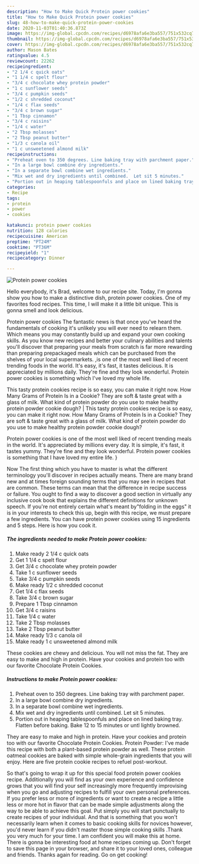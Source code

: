 ```yaml
---
description: "How to Make Quick Protein power cookies"
title: "How to Make Quick Protein power cookies"
slug: 48-how-to-make-quick-protein-power-cookies
date: 2020-11-03T01:40:36.873Z
image: https://img-global.cpcdn.com/recipes/d6978afa6e3ba557/751x532cq70/protein-power-cookies-recipe-main-photo.jpg
thumbnail: https://img-global.cpcdn.com/recipes/d6978afa6e3ba557/751x532cq70/protein-power-cookies-recipe-main-photo.jpg
cover: https://img-global.cpcdn.com/recipes/d6978afa6e3ba557/751x532cq70/protein-power-cookies-recipe-main-photo.jpg
author: Mason Bates
ratingvalue: 4.5
reviewcount: 22262
recipeingredient:
- "2 1/4 c quick oats"
- "1 1/4 c spelt flour"
- "3/4 c chocolate whey protein powder"
- "1 c sunflower seeds"
- "3/4 c pumpkin seeds"
- "1/2 c shredded coconut"
- "1/4 c flax seeds"
- "3/4 c brown sugar"
- "1 Tbsp cinnamon"
- "3/4 c raisins"
- "1/4 c water"
- "2 Tbsp molasses"
- "2 Tbsp peanut butter"
- "1/3 c canola oil"
- "1 c unsweetened almond milk"
recipeinstructions:
- "Preheat oven to 350 degrees. Line baking tray with parchment paper."
- "In a large bowl combine dry ingredients."
- "In a separate bowl combine wet ingredients."
- "Mix wet and dry ingredients until combined.  Let sit 5 minutes."
- "Portion out in heaping tablespoonfuls and place on lined baking tray.  Flatten before baking.  Bake 12 to 15 minutes or untl lightly browned."
categories:
- Recipe
tags:
- protein
- power
- cookies

katakunci: protein power cookies 
nutrition: 128 calories
recipecuisine: American
preptime: "PT24M"
cooktime: "PT36M"
recipeyield: "1"
recipecategory: Dinner

---
```



![Protein power cookies](https://img-global.cpcdn.com/recipes/d6978afa6e3ba557/751x532cq70/protein-power-cookies-recipe-main-photo.jpg)

Hello everybody, it's Brad, welcome to our recipe site. Today, I'm gonna show you how to make a distinctive dish, protein power cookies. One of my favorites food recipes. This time, I will make it a little bit unique. This is gonna smell and look delicious.

Protein power cookies The fantastic news is that once you've heard the fundamentals of cooking it's unlikely you will ever need to relearn them. Which means you may constantly build up and expand your own cooking skills. As you know new recipes and better your culinary abilities and talents you'll discover that preparing your meals from scratch is far more rewarding than preparing prepackaged meals which can be purchased from the shelves of your local supermarkets.
,is one of the most well liked of recent trending foods in the world. It's easy, it's fast, it tastes delicious. It is appreciated by millions daily. They're fine and they look wonderful. Protein power cookies is something which I've loved my whole life.

This tasty protein cookies recipe is so easy, you can make it right now. How Many Grams of Protein Is in a Cookie? They are soft &amp; taste great with a glass of milk. What kind of protein powder do you use to make healthy protein powder cookie dough?
|
This tasty protein cookies recipe is so easy, you can make it right now. How Many Grams of Protein Is in a Cookie? They are soft &amp; taste great with a glass of milk. What kind of protein powder do you use to make healthy protein powder cookie dough?

Protein power cookies is one of the most well liked of recent trending meals in the world. It's appreciated by millions every day. It is simple, it's fast, it tastes yummy. They're fine and they look wonderful. Protein power cookies is something that I have loved my entire life.
}

Now The first thing which you have to master is what the different terminology you'll discover in recipes actually means. There are many brand new and at times foreign sounding terms that you may see in recipes that are common. These terms can mean that the difference in recipe success or failure. You ought to find a way to discover a good section in virtually any inclusive cook book that explains the different definitions for unknown speech. If you're not entirely certain what's meant by"folding in the eggs" it is in your interests to check this up,
begin with this recipe, we must prepare a few ingredients. You can have protein power cookies using 15 ingredients and 5 steps. Here is how you cook it.

<!--inarticleads1-->

##### The ingredients needed to make Protein power cookies:

1. Make ready 2 1/4 c quick oats
1. Get 1 1/4 c spelt flour
1. Get 3/4 c chocolate whey protein powder
1. Take 1 c sunflower seeds
1. Take 3/4 c pumpkin seeds
1. Make ready 1/2 c shredded coconut
1. Get 1/4 c flax seeds
1. Take 3/4 c brown sugar
1. Prepare 1 Tbsp cinnamon
1. Get 3/4 c raisins
1. Take 1/4 c water
1. Take 2 Tbsp molasses
1. Take 2 Tbsp peanut butter
1. Make ready 1/3 c canola oil
1. Make ready 1 c unsweetened almond milk


These cookies are chewy and delicious. You will not miss the fat. They are easy to make and high in protein. Have your cookies and protein too with our favorite Chocolate Protein Cookies. 

<!--inarticleads2-->

##### Instructions to make Protein power cookies:

1. Preheat oven to 350 degrees. Line baking tray with parchment paper.
1. In a large bowl combine dry ingredients.
1. In a separate bowl combine wet ingredients.
1. Mix wet and dry ingredients until combined.  Let sit 5 minutes.
1. Portion out in heaping tablespoonfuls and place on lined baking tray.  Flatten before baking.  Bake 12 to 15 minutes or untl lightly browned.


They are easy to make and high in protein. Have your cookies and protein too with our favorite Chocolate Protein Cookies. Protein Powder: I&#39;ve made this recipe with both a plant-based protein powder as well. These protein oatmeal cookies are baked with simple whole-grain ingredients that you will enjoy. Here are five protein cookie recipes to refuel post-workout. 

So that's going to wrap it up for this special food protein power cookies recipe. Additionally you will find as your own experience and confidence grows that you will find your self increasingly more frequently improvising when you go and adjusting recipes to fulfill your own personal preferences. If you prefer less or more of ingredients or want to create a recipe a little less or more hot in flavor that can be made simple adjustments along the way to be able to achieve this goal. Put simply you will start punctually to create recipes of your individual. And that is something that you won't necessarily learn when it comes to basic cooking skills for novices however, you'd never learn if you didn't master those simple cooking skills .Thank you very much for your time. I am confident you will make this at home. There is gonna be interesting food at home recipes coming up. Don't forget to save this page in your browser, and share it to your loved ones, colleague and friends. Thanks again for reading. Go on get cooking!
